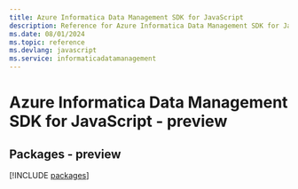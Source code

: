 ```yaml
---
title: Azure Informatica Data Management SDK for JavaScript
description: Reference for Azure Informatica Data Management SDK for JavaScript
ms.date: 08/01/2024
ms.topic: reference
ms.devlang: javascript
ms.service: informaticadatamanagement
---
```

# Azure Informatica Data Management SDK for JavaScript - preview
## Packages - preview
[!INCLUDE [packages](informatica-data-management-index.md)]